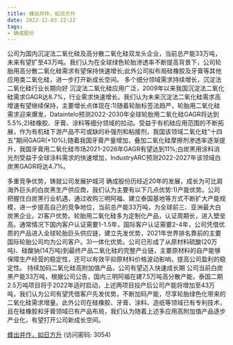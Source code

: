 ```yaml
---
title: 蜂出并作，如日方升
date: 2022-12-03 22:22
tags:
- 确成股份
---
```

公司为国内沉淀法二氧化硅及高分散二氧化硅双龙头企业，当前总产能33万吨，未来有望扩至43万吨。我们认为在全球绿色轮胎渗透率不断提高背景下，公司轮胎用高分散二氧化硅需求有望保持快速增长;此外公司拟布局硅橡胶及牙膏等其他应用类二氧化硅，进一步打开新成长空间。
多个细分领域需求持续增长，沉淀法二氧化硅行业长期向好
沉淀法二氧化硅应用广泛，2009年以来我国沉淀法二氧化硅需求GAGR达8.7%，行业需求快速增长。我们认为未来沉淀法二氧化硅需求高增速有望继续保持，主要增长点体现在:1)随着轮胎标签法趋严，轮胎用二氧化硅需求迎来爆发，Dataintelo预测2022-2030年全球轮胎用二氧化硅GAGR将达到5.5%;2)硅橡胶、牙膏、涂料等细分领域的拉动。受益于有机硅应用范围的不断拓展，作为有机硅下游产品不可或缺的补强剂和粘接剂，我国该领域二氧化硅“十四五”期间GAGR(+10%);随着我国牙膏产量增加，叠加二氧化硅摩擦剂渗透率逐渐提升，我国牙膏用二氧化硅市场2021-2026年GAGR有望达到11%;白炭黑用涂料消光剂受益于全球涂料需求的快速增加，IndustryARC预测2022-2027年该领域白炭黑GAGR将达4.7%。
<!-- more -->
多重竞争优势，铸就公司发展护城河
确成股份历经近20年的发展，成长为可比肩海外巨头的白炭黑生产供应商，我们认为主要有以下几点优势:1)产能优势。公司把握住白炭黑行业机遇，通过收购三明阿福、建立泰国基地等方式不断扩大产能规模，进一步提高自己的竞争地位，当前总产能33万吨，为全球前三、亚洲最大白炭黑企业。2)客户优势。轮胎用二氧化硅多为定制化产品，认证周期长，进入壁垒高。通常情况下国内客户认证需要1-1.5年，国际客户认证需要2-4年，公司凭借优质的产品进入全球轮胎巨头供应链，建立先发优势，2021年世界排名靠前的主要国际轮胎公司均为公司客户。3)一体化优势。公司已形成了从原材料硫酸(20万吨)、硅酸钠(14万吨)到最终产品二氧化硅的完整产业链，主要原材料的自产能够保障生产经营的稳定性，还可以有效平抑原材料价格波动影响，提高公司盈利的稳定性。
持续加码二氧化硅高附加值产品，公司有望迈入快速成长期
公司当前白炭黑产能33万吨，根据公司公告，国内三明阿福在建7.5万吨高分散产能，泰国二期2.5万吨项目将于2022年适时启动，上述两项目投产后公司产能将增加至43万吨，我们认为公司有望凭借客户先发优势，不断加码产能，尽享轮胎绿色化带来的二氧化硅需求增量。此外公司在硅橡胶、牙膏、涂料、造纸等领域已有专利技术，且在硅橡胶和牙膏领域已有产品布局，我们认为随着上述多应用高附加值产品逐步产业化，有望打开公司新成长空间。

[蜂出并作，如日方升](https://url12.ctfile.com/f/3948612-739735032-94f236?p=3054)
(访问密码: 3054)

